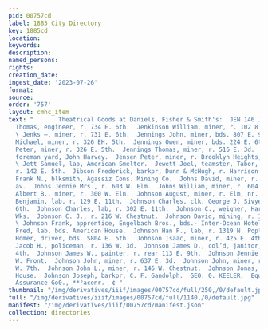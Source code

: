 ```yaml
---
pid: 00757cd
label: 1885 City Directory
key: 1885cd
location: 
keywords: 
description: 
named_persons: 
rights: 
creation_date: 
ingest_date: '2023-07-26'
format: 
source: 
order: '757'
layout: cmhc_item
text: "       Theatrical Goods at Daniels, Fisher & Smith's:  JEN 146 JO     Jenkins
  Thomas, engineer, r. 734 E. 6th.  Jenkinson William, miner, r. 102 8. Toledo av.
  \ Jenks —, miner, r. 731 E. 6th.  Jennings John, miner, bds. 807 E. 9th.  Jennings
  Michael, miner, r. 326 EH. 5th.  Jennings Owen, miner, bds. 224 E. 6th.  Jennings
  Peter, miner, r. 326 E. 5th.  Jennings Thomas, miner, r. 516 E. 3d.  Jensen Neils,
  foreman yard, John Harvey.  Jensen Peter, miner, r. Brooklyn Heights, foot Spruce.
  \ Jett Samuel, lab, American Smelter.  Jewett Joel, teamster, Tabor, Pierce & Co.,
  r. 142 E. 5th.  Jibson Frederick, barkpr, Dunn & McHugh, r. Harrison av.  Johantgen
  Frank N., blksmith, Agassiz Cons. Mining Co.  Johns David, miner, r. 119 S. Toledo
  av.  Johns Jennie Mrs., r. 603 W. Elm.  Johns William, miner, r. 604 E. 7th.  Johnson
  Albert B., miner, r. 300 W. Eln.  Johnson August, miner, r. Elm, nr. Alder.  Jobnson
  Benjamin, lab, r. 129 E. 11th.  Johnson Charles, clk, George J. Sivyer, r. 211 E.
  6th.  Johnson Charles, lab, r. 302 E. 11th.  Johnson C., weigher, Harrison Red.
  Wks.  Jobnson C. J., r. 216 W. Chestnut.  Johnson David, mining, r. 139 E. 4th.
  \ Johnson Frank, apprentice, Engelbach Bros., bds.- Inter-Ocean Hotel.  Johnson
  Fred, lab, bds. American House.  Johnson Han P., lab, r. 1319 N. Poplar.  Johnson
  Homer, driver, bds. S804 E. 5th.  Johnson Isaac, miner, r. 425 E. 4th.  Johnson
  Jacob H., policeman, r. 136 W. 3d.  Johnson James D., col’d, janitor, r. 504 W.
  4th.  Johnson James W., painter, r. rear 113 E. 9th.  Johnson Jennie Mrs., r. 211
  W. Front.  Johnson John, miner, r. 637 E. 3d.  Johnson John, miner, r. rear 133
  W. 7th.  Johnson John L., miner, r. 146 W. Chestnut.  Johnson Jonas, lab, bds. American
  House.  Johnson Joseph, barkpr, C. F. Gandolph.  GEO. 0. KEELER,  Equitable Life
  Assurance Go0., **°acenr.  ¢ "
thumbnail: "/img/derivatives/iiif/images/00757cd/full/250,/0/default.jpg"
full: "/img/derivatives/iiif/images/00757cd/full/1140,/0/default.jpg"
manifest: "/img/derivatives/iiif/00757cd/manifest.json"
collection: directories
---
```

